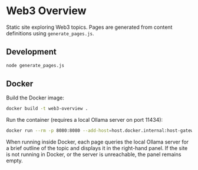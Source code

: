 # Web3 Overview

Static site exploring Web3 topics. Pages are generated from content definitions using `generate_pages.js`.

## Development

```bash
node generate_pages.js
```

## Docker

Build the Docker image:

```bash
docker build -t web3-overview .
```

Run the container (requires a local Ollama server on port 11434):

```bash
docker run --rm -p 8080:8080 --add-host=host.docker.internal:host-gateway web3-overview
```

When running inside Docker, each page queries the local Ollama server for a brief outline of the topic and displays it in the right-hand panel. If the site is not running in Docker, or the server is unreachable, the panel remains empty.
